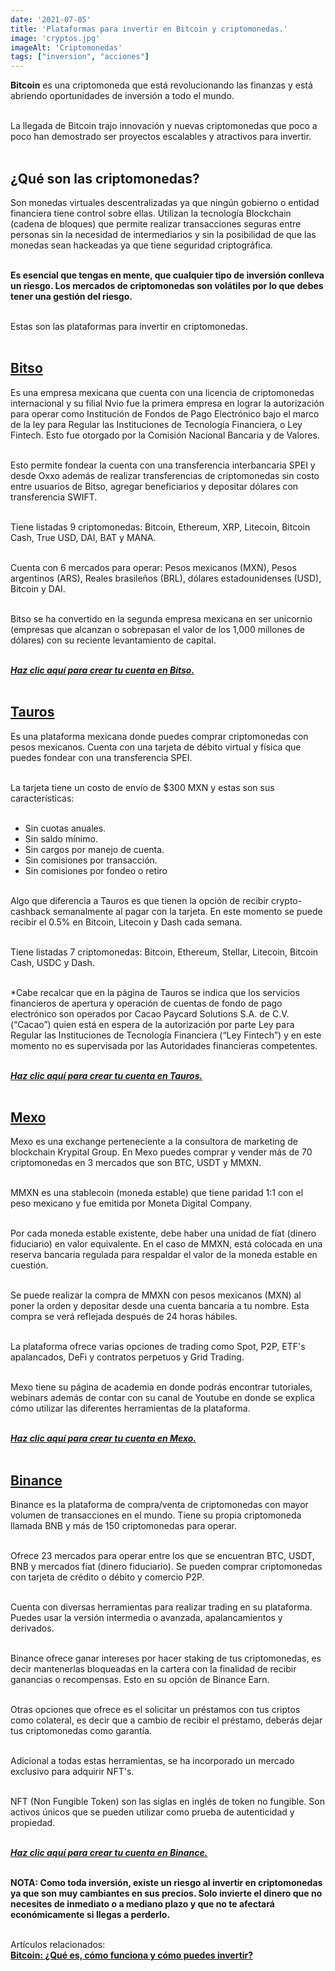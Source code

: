 ```yaml
--- 
date: '2021-07-05' 
title: 'Plataformas para invertir en Bitcoin y criptomonedas.' 
image: 'cryptos.jpg'
imageAlt: 'Criptomonedas'
tags: ["inversion", "acciones"]
--- 
```


**Bitcoin** es una criptomoneda que está revolucionando las finanzas y está abriendo oportunidades de inversión a todo el mundo. <br/><br/>

La llegada de Bitcoin trajo innovación y nuevas criptomonedas que poco a poco han demostrado ser proyectos escalables y atractivos para invertir. <br/><br/>

## ¿Qué son las criptomonedas?

Son monedas virtuales descentralizadas ya que ningún gobierno o entidad financiera tiene control sobre ellas. Utilizan la tecnología Blockchain (cadena de bloques) que permite realizar transacciones seguras entre personas sin la necesidad de intermediarios y sin la posibilidad de que las monedas sean hackeadas ya que tiene seguridad criptográfica. <br/><br/>

**Es esencial que tengas en mente, que cualquier tipo de inversión conlleva un riesgo. Los mercados de criptomonedas son volátiles por lo que debes tener una gestión del riesgo.** <br/><br/>

Estas son las plataformas para invertir en criptomonedas. <br/><br/>

## [Bitso](https://bitso.com/register?ref=lzgl)
Es una empresa mexicana que cuenta con una licencia de criptomonedas internacional y su filial Nvio fue la primera empresa en lograr la autorización para operar como Institución de Fondos de Pago Electrónico bajo el marco de la ley para Regular las Instituciones de Tecnología Financiera, o Ley Fintech. Esto fue otorgado por la Comisión Nacional Bancaria y de Valores. <br/><br/>

Esto permite fondear la cuenta con una transferencia interbancaria SPEI y desde Oxxo además de realizar transferencias de criptomonedas sin costo entre usuarios de Bitso, agregar beneficiarios y depositar dólares con transferencia SWIFT.<br/><br/>

Tiene listadas 9 criptomonedas: Bitcoin, Ethereum, XRP, Litecoin, Bitcoin Cash, True USD, DAI, BAT y MANA. <br/><br/>

Cuenta con 6 mercados para operar: Pesos mexicanos (MXN), Pesos argentinos (ARS), Reales brasileños (BRL), dólares estadounidenses (USD), Bitcoin y DAI. <br/><br/>

Bitso se ha convertido en la segunda empresa mexicana en ser unicornio (empresas que alcanzan o sobrepasan el valor de los 1,000 millones de dólares) con su reciente levantamiento de capital. <br/><br/>

***[Haz clic aquí para crear tu cuenta en Bitso.](https://bitso.com/register?ref=lzgl)*** <br/><br/>

## [Tauros](https://tauros.io/signup?ref=LT1J34TC)
Es una plataforma mexicana donde puedes comprar criptomonedas con pesos mexicanos. Cuenta con una tarjeta de débito virtual y física que puedes fondear con una transferencia SPEI. <br/><br/>

La tarjeta tiene un costo de envío de $300 MXN y estas son sus características: <br/><br/>

+ Sin cuotas anuales. 
+ Sin saldo mínimo. 
+ Sin cargos por manejo de cuenta. 
+ Sin comisiones por transacción. 
+ Sin comisiones por fondeo o retiro <br/><br/>

Algo que diferencia a Tauros es que tienen la opción de recibir crypto-cashback semanalmente al pagar con la tarjeta. En este momento se puede recibir el 0.5% en Bitcoin, Litecoin y Dash cada semana. <br/><br/>

Tiene listadas 7 criptomonedas: Bitcoin, Ethereum, Stellar, Litecoin, Bitcoin Cash, USDC y Dash. <br/><br/>

*Cabe recalcar que en la página de Tauros se indica que los servicios financieros de apertura y operación de cuentas de fondo de pago electrónico son operados por Cacao Paycard Solutions S.A. de C.V. (“Cacao”) quien está en espera de la autorización por parte Ley para Regular las Instituciones de Tecnología Financiera (“Ley Fintech”) y en este momento no es supervisada por las Autoridades financieras competentes. <br/><br/>

***[Haz clic aquí para crear tu cuenta en Tauros.](https://tauros.io/signup?ref=LT1J34TC)*** <br/><br/>

## [Mexo](https://www.mexo.io/register/WNpqnD)
Mexo es una exchange perteneciente a la consultora de marketing de blockchain Krypital Group. En Mexo puedes comprar y vender más de 70 criptomonedas en 3 mercados que son BTC, USDT y MMXN. <br/><br/>

MMXN es una stablecoin (moneda estable) que tiene paridad 1:1 con el peso mexicano y fue emitida por Moneta Digital Company. <br/><br/>

Por cada moneda estable existente, debe haber una unidad de fíat (dinero fiduciario) en valor equivalente. En el caso de MMXN, está colocada en una reserva bancaria regulada para respaldar el valor de la moneda estable en cuestión. <br/><br/>

Se puede realizar la compra de MMXN con pesos mexicanos (MXN) al poner la orden y depositar desde una cuenta bancaria a tu nombre. Esta compra se verá reflejada después de 24 horas hábiles. <br/><br/>

La plataforma ofrece varias opciones de trading como Spot, P2P, ETF's apalancados, DeFi y contratos perpetuos y Grid Trading. <br/><br/>

Mexo tiene su página de academia en donde podrás encontrar tutoriales, webinars además de contar con su canal de Youtube en donde se explica cómo utilizar las diferentes herramientas de la plataforma. <br/><br/>

***[Haz clic aquí para crear tu cuenta en Mexo.](https://www.mexo.io/register/WNpqnD)*** <br/><br/>

## [Binance](https://www.binance.com/es-MX/register?ref=10616307)
Binance es la plataforma de compra/venta de criptomonedas con mayor volumen de transacciones en el mundo. Tiene su propia criptomoneda llamada BNB y más de 150 criptomonedas para operar. <br/><br/>

Ofrece 23 mercados para operar entre los que se encuentran BTC, USDT, BNB y mercados  fíat (dinero fiduciario). Se pueden comprar criptomonedas con tarjeta de crédito o débito y comercio P2P. <br/><br/>

Cuenta con diversas herramientas para realizar trading en su plataforma. Puedes usar la versión intermedia o avanzada, apalancamientos y derivados. <br/><br/>

Binance ofrece ganar intereses por hacer staking de tus criptomonedas, es decir mantenerlas bloqueadas en la cartera con la finalidad de recibir ganancias o recompensas. Esto en su opción de Binance Earn. <br/><br/>

Otras opciones que ofrece es el solicitar un préstamos con tus criptos como colateral, es decir que a cambio de recibir el préstamo, deberás dejar tus criptomonedas como garantía. <br/><br/>

Adicional a todas estas herramientas, se ha incorporado un mercado exclusivo para adquirir NFT's. <br/><br/>

NFT (Non Fungible Token) son las siglas en inglés de token no fungible. Son activos únicos que se pueden utilizar como prueba de autenticidad y propiedad. <br/><br/>

***[Haz clic aquí para crear tu cuenta en Binance.](https://www.binance.com/es-MX/register?ref=10616307)*** <br/><br/>

**NOTA: Como toda inversión, existe un riesgo al invertir en criptomonedas ya que son muy cambiantes en sus precios. Solo invierte el dinero que no necesites de inmediato o a mediano plazo y que no te afectará económicamente si llegas a perderlo.** <br/><br/>

Artículos relacionados: <br/>
**[Bitcoin: ¿Qué es, cómo funciona y cómo puedes invertir?](/blog/2021-06-19/que-es-bitcoin)**
